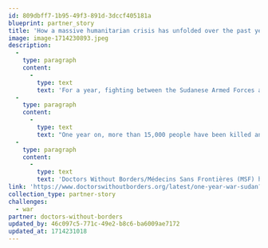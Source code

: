 ```yaml
---
id: 809dbff7-1b95-49f3-891d-3dccf405181a
blueprint: partner_story
title: 'How a massive humanitarian crisis has unfolded over the past year in Sudan.'
image: image-1714230893.jpeg
description:
  -
    type: paragraph
    content:
      -
        type: text
        text: 'For a year, fighting between the Sudanese Armed Forces and paramilitary group the Rapid Support Forces has wrought devastation across Sudan, forcing millions of people from their homes and driving the country’s health care system to collapse.'
  -
    type: paragraph
    content:
      -
        type: text
        text: "One year on, more than 15,000 people have been killed and Sudan has become the largest internal displacement crisis in the world, with more than 6.6 million people displaced within its borders. Two million more have fled to neighboring countries like Chad\_and South Sudan.\_"
  -
    type: paragraph
    content:
      -
        type: text
        text: 'Doctors Without Borders/Médecins Sans Frontières (MSF) has been providing medical humanitarian aid in Sudan since 1979, and our teams continue to work across the country amidst the current conflict. Over the past year, they have borne witness to a massive crisis that is unfolding largely outside the world’s headlines while humanitarian aid is falling far short of meeting the spiraling needs.'
link: 'https://www.doctorswithoutborders.org/latest/one-year-war-sudan?j=1084748&sfmc_sub=435182918&l=1369_HTML&u=23588494&mid=100034385&jb=20034&source=ADN2404U0D01&utm_source=SFMC&utm_medium=email&utm_campaign=202404ENewsGeneral'
collection_type: partner-story
challenges:
  - war
partner: doctors-without-borders
updated_by: 46c097c5-771c-49e2-b8c6-ba6009ae7172
updated_at: 1714231018
---
```

